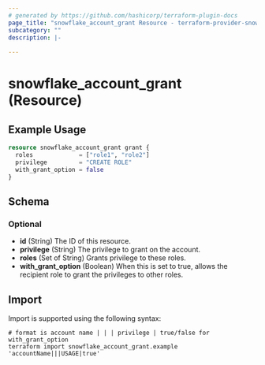 ```yaml
---
# generated by https://github.com/hashicorp/terraform-plugin-docs
page_title: "snowflake_account_grant Resource - terraform-provider-snowflake"
subcategory: ""
description: |-
  
---
```


# snowflake_account_grant (Resource)



## Example Usage

```terraform
resource snowflake_account_grant grant {
  roles             = ["role1", "role2"]
  privilege         = "CREATE ROLE"
  with_grant_option = false
}
```

<!-- schema generated by tfplugindocs -->
## Schema

### Optional

- **id** (String) The ID of this resource.
- **privilege** (String) The privilege to grant on the account.
- **roles** (Set of String) Grants privilege to these roles.
- **with_grant_option** (Boolean) When this is set to true, allows the recipient role to grant the privileges to other roles.

## Import

Import is supported using the following syntax:

```shell
# format is account name | | | privilege | true/false for with_grant_option
terraform import snowflake_account_grant.example 'accountName|||USAGE|true'
```
